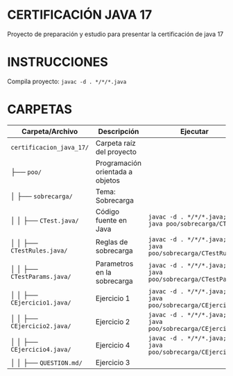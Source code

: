 # CERTIFICACIÓN JAVA 17

Proyecto de preparación y estudio para presentar la certificación de java 17

# INSTRUCCIONES

Compila proyecto:
`
javac -d . */*/*.java
`

# CARPETAS

| Carpeta/Archivo                 | Descripción                               | Ejecutar |
|---------------------------------|-------------------------------------------|-------------------------------------------|
| `certificacion_java_17/`        | Carpeta raíz del proyecto                 |
| ├── `poo/`                      | Programación orientada a objetos          |
| │   ├── `sobrecarga/`           | Tema: Sobrecarga                          |
| │   │   ├── `CTest.java/`       | Código fuente en Java                     | `javac -d . */*/*.java; java poo/sobrecarga/CTest`|
| │   │   ├── `CTestRules.java/`  | Reglas de sobrecarga                      | `javac -d . */*/*.java; java poo/sobrecarga/CTestRules`|
| │   │   ├── `CTestParams.java/` | Parametros en la sobrecarga               | `javac -d . */*/*.java; java poo/sobrecarga/CTestParams`|
| │   │   ├── `CEjercicio1.java/` | Ejercicio 1                               |  `javac -d . */*/*.java; java poo/sobrecarga/CEjercicio1`|
| │   │   ├── `CEjercicio2.java/` | Ejercicio 2                               |  `javac -d . */*/*.java; java poo/sobrecarga/CEjercicio2`|
| │   │   ├── `CEjercicio4.java/` | Ejercicio 4                               |  `javac -d . */*/*.java; java poo/sobrecarga/CEjercicio4`|
| │   │   ├── `QUESTION.md/`      | Ejercicio 3                               |
